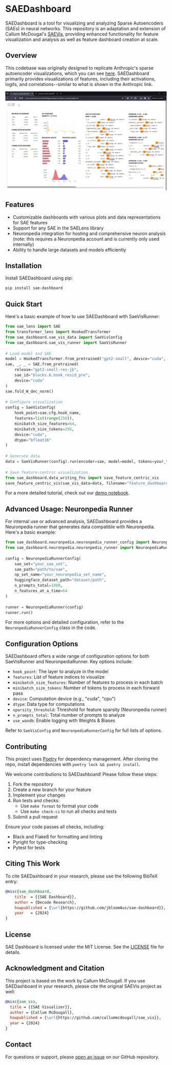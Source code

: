 # SAEDashboard

SAEDashboard is a tool for visualizing and analyzing Sparse Autoencoders (SAEs) in neural networks. This repository is an adaptation and extension of Callum McDougal's [SAEVis](https://github.com/callummcdougall/sae_vis/tree/main), providing enhanced functionality for feature visualization and analysis as well as feature dashboard creation at scale.

## Overview

This codebase was originally designed to replicate Anthropic's sparse autoencoder visualizations, which you can see [here](https://transformer-circuits.pub/2023/monosemantic-features/vis/a1.html). SAEDashboard primarily provides visualizations of features, including their activations, logits, and correlations--similar to what is shown in the Anthropic link. 

<img src="https://raw.githubusercontent.com/callummcdougall/computational-thread-art/master/example_images/misc/feature-vis-video.gif" width="800">

## Features

- Customizable dashboards with various plots and data representations for SAE features
- Support for any SAE in the SAELens library
- Neuronpedia integration for hosting and comprehensive neuron analysis (note: this requires a Neuronpedia account and is currently only used internally)
- Ability to handle large datasets and models efficiently

## Installation

Install SAEDashboard using pip:

```bash
pip install sae-dashboard
```


## Quick Start

Here's a basic example of how to use SAEDashboard with SaeVisRunner:

```python
from sae_lens import SAE
from transformer_lens import HookedTransformer
from sae_dashboard.sae_vis_data import SaeVisConfig
from sae_dashboard.sae_vis_runner import SaeVisRunner

# Load model and SAE
model = HookedTransformer.from_pretrained("gpt2-small", device="cuda", dtype="bfloat16")
sae, _, _ = SAE.from_pretrained(
    release="gpt2-small-res-jb",
    sae_id="blocks.6.hook_resid_pre",
    device="cuda"
)
sae.fold_W_dec_norm()

# Configure visualization
config = SaeVisConfig(
    hook_point=sae.cfg.hook_name,
    features=list(range(256)),
    minibatch_size_features=64,
    minibatch_size_tokens=256,
    device="cuda",
    dtype="bfloat16"
)

# Generate data
data = SaeVisRunner(config).run(encoder=sae, model=model, tokens=your_token_dataset)

# Save feature-centric visualization
from sae_dashboard.data_writing_fns import save_feature_centric_vis
save_feature_centric_vis(sae_vis_data=data, filename="feature_dashboard.html")
```

For a more detailed tutorial, check out our [demo notebook](https://colab.research.google.com/drive/1oqDS35zibmL1IUQrk_OSTxdhcGrSS6yO?usp=drive_link).

## Advanced Usage: Neuronpedia Runner

For internal use or advanced analysis, SAEDashboard provides a Neuronpedia runner that generates data compatible with Neuronpedia. Here's a basic example:

```python
from sae_dashboard.neuronpedia.neuronpedia_runner_config import NeuronpediaRunnerConfig
from sae_dashboard.neuronpedia.neuronpedia_runner import NeuronpediaRunner

config = NeuronpediaRunnerConfig(
    sae_set="your_sae_set",
    sae_path="path/to/sae",
    np_set_name="your_neuronpedia_set_name",
    huggingface_dataset_path="dataset/path",
    n_prompts_total=1000,
    n_features_at_a_time=64
)

runner = NeuronpediaRunner(config)
runner.run()
```

For more options and detailed configuration, refer to the `NeuronpediaRunnerConfig` class in the code.

## Configuration Options

SAEDashboard offers a wide range of configuration options for both SaeVisRunner and NeuronpediaRunner. Key options include:

- `hook_point`: The layer to analyze in the model
- `features`: List of feature indices to visualize
- `minibatch_size_features`: Number of features to process in each batch
- `minibatch_size_tokens`: Number of tokens to process in each forward pass
- `device`: Computation device (e.g., "cuda", "cpu")
- `dtype`: Data type for computations
- `sparsity_threshold`: Threshold for feature sparsity (Neuronpedia runner)
- `n_prompts_total`: Total number of prompts to analyze
- `use_wandb`: Enable logging with Weights & Biases

Refer to `SaeVisConfig` and `NeuronpediaRunnerConfig` for full lists of options.

## Contributing

This project uses [Poetry](https://python-poetry.org/) for dependency management. After cloning the repo, install dependencies with `poetry lock && poetry install`.

We welcome contributions to SAEDashboard! Please follow these steps:

1. Fork the repository
2. Create a new branch for your feature
3. Implement your changes
4. Run tests and checks:
   - Use `make format` to format your code
   - Use `make check-ci` to run all checks and tests
5. Submit a pull request

Ensure your code passes all checks, including:
- Black and Flake8 for formatting and linting
- Pyright for type-checking
- Pytest for tests

## Citing This Work

To cite SAEDashboard in your research, please use the following BibTeX entry:

```bibtex
@misc{sae_dashboard,
    title  = {{SAE Dashboard}},
    author = {Decode Research},
    howpublished = {\url{https://github.com/jbloomAus/sae-dashboard}},
    year   = {2024}
}
```

## License

SAE Dashboard is licensed under the MIT License. See the [LICENSE](LICENSE) file for details.

## Acknowledgment and Citation

This project is based on the work by Callum McDougall. If you use SAEDashboard in your research, please cite the original SAEVis project as well:

```bibtex
@misc{sae_vis,
  title = {{SAE Visualizer}},
  author = {Callum McDougall},
  howpublished = {\url{https://github.com/callummcdougall/sae_vis}},
  year = {2024}
}
```

## Contact

For questions or support, please [open an issue](https://github.com/your-username/sae-dashboard/issues) on our GitHub repository.
